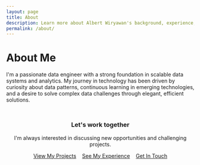 ```yaml
---
layout: page
title: About
description: Learn more about Albert Wiryawan's background, experience, and approach to software development
permalink: /about/
---
```


# About Me

I'm a passionate data engineer with a strong foundation in scalable data systems and analytics. My journey in technology has been driven by curiosity about data patterns, continuous learning in emerging technologies, and a desire to solve complex data challenges through elegant, efficient solutions.


<div style="text-align: center; margin: 3rem 0;">
  <h3>Let's work together</h3>
  <p>I'm always interested in discussing new opportunities and challenging projects.</p>
  <div style="display: flex; gap: 1rem; justify-content: center; flex-wrap: wrap;">
    <a href="/avw-portfolio/projects" class="btn btn-outline">View My Projects</a>
    <a href="/avw-portfolio/experience" class="btn btn-outline">See My Experience</a>
    <a href="/avw-portfolio/contact" class="btn btn-primary">Get In Touch</a>
  </div>
</div>